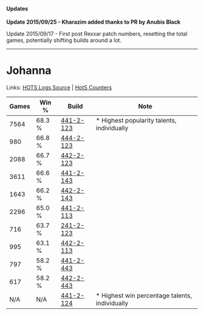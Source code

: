 #### Updates
**Update 2015/09/25 - Kharazim added thanks to PR by Anubis Black**

Update 2015/09/17 - First post Rexxar patch numbers, resetting the total games, potentially shifting builds around a lot.

***

# Johanna

Links: [HOTS Logs Source](https://www.hotslogs.com/Sitewide/HeroDetails?Hero=Johanna) | [HotS Counters](http://hotscounters.com/#/hero/Johanna)

Games  | Win %  | Build     | Note
-----  | -----  | -----     | ----
7564   | 68.3 % | [441-2-123](http://www.heroesfire.com/hots/talent-calculator/johanna#s-bR) | * Highest popularity talents, individually
980    | 66.8 % | [444-2-123](http://www.heroesfire.com/hots/talent-calculator/johanna#t5wB) | 
2088   | 66.7 % | [442-2-123](http://www.heroesfire.com/hots/talent-calculator/johanna#t11h) | 
3611   | 66.6 % | [441-2-143](http://www.heroesfire.com/hots/talent-calculator/johanna#s-bl) | 
1643   | 66.2 % | [442-2-143](http://www.heroesfire.com/hots/talent-calculator/johanna#t11_) | 
2296   | 65.0 % | [441-2-113](http://www.heroesfire.com/hots/talent-calculator/johanna#s-bH) | 
716    | 63.7 % | [241-2-123](http://www.heroesfire.com/hots/talent-calculator/johanna#lMJR) | 
995    | 63.1 % | [442-2-113](http://www.heroesfire.com/hots/talent-calculator/johanna#t11X) | 
797    | 58.2 % | [441-2-443](http://www.heroesfire.com/hots/talent-calculator/johanna#s-gR) | 
617    | 58.2 % | [442-2-443](http://www.heroesfire.com/hots/talent-calculator/johanna#t16h) | 
N/A    | N/A    | [441-2-124](http://www.heroesfire.com/hots/talent-calculator/johanna#s-bS) | * Highest win percentage talents, individually
